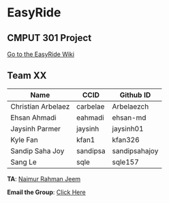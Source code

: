 # EasyRide
## CMPUT 301 Project

[Go to the EasyRide Wiki](https://github.com/CMPUT301W20T22/EasyRide/wiki)

## Team XX

| Name              | CCID     | Github ID    |
| ------------------| -------- | ------------ |
| Christian Arbelaez| carbelae | Arbelaezch   |
| Ehsan Ahmadi      | eahmadi  | ehsan-md     |
| Jaysinh Parmer    | jaysinh  | jaysinh01    | 
| Kyle Fan          | kfan1    | kfan326      | 
| Sandip Saha Joy   | sandipsa | sandipsahajoy | 
| Sang Le           | sqle     | sqle157       | 



**TA**: [Naimur Rahman Jeem](mailto:rahmanje@ualberta.ca)

**Email the Group**: [Click Here](mailto:carbelae@ualberta.ca,eahmadi@ualberta.ca,jaysinh@ualberta.ca,kfan1@ualberta.ca,sandipsa@ualberta.ca,sqle@ualberta.ca)
